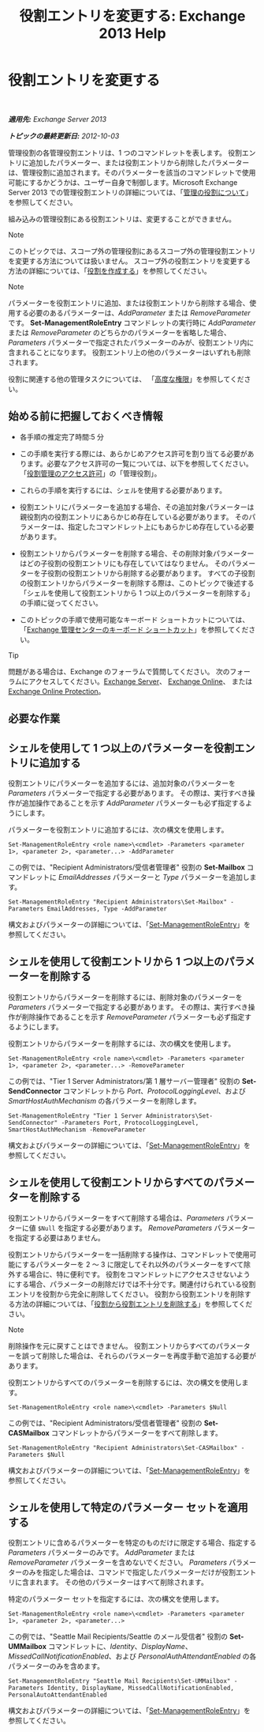 ﻿---
title: '役割エントリを変更する: Exchange 2013 Help'
TOCTitle: 役割エントリを変更する
ms:assetid: 5aa4f39c-16a4-4815-ac4f-2cdcfa2b3ee1
ms:mtpsurl: https://technet.microsoft.com/ja-jp/library/Dd298005(v=EXCHG.150)
ms:contentKeyID: 49896269
ms.date: 04/24/2018
mtps_version: v=EXCHG.150
ms.translationtype: HT
---

# 役割エントリを変更する

 

_**適用先:** Exchange Server 2013_

_**トピックの最終更新日:** 2012-10-03_

管理役割の各管理役割エントリは、1 つのコマンドレットを表します。 役割エントリに追加したパラメーター、または役割エントリから削除したパラメーターは、管理役割に追加されます。そのパラメーターを該当のコマンドレットで使用可能にするかどうかは、ユーザー自身で制御します。Microsoft Exchange Server 2013 での管理役割エントリの詳細については、「[管理の役割について](understanding-management-roles-exchange-2013-help.md)」を参照してください。

組み込みの管理役割にある役割エントリは、変更することができません。


> [!NOTE]
> このトピックでは、スコープ外の管理役割にあるスコープ外の管理役割エントリを変更する方法については扱いません。 スコープ外の役割エントリを変更する方法の詳細については、「<A href="create-a-role-exchange-2013-help.md">役割を作成する</A>」を参照してください。




> [!NOTE]
> パラメーターを役割エントリに追加、または役割エントリから削除する場合、使用する必要のあるパラメーターは、<EM>AddParameter</EM> または <EM>RemoveParameter</EM> です。 <STRONG>Set-ManagementRoleEntry</STRONG> コマンドレットの実行時に <EM>AddParameter</EM> または <EM>RemoveParameter</EM> のどちらかのパラメーターを省略した場合、<EM>Parameters</EM> パラメーターで指定されたパラメーターのみが、役割エントリ内に含まれることになります。 役割エントリ上の他のパラメーターはいずれも削除されます。



役割に関連する他の管理タスクについては、 「[高度な権限](advanced-permissions-exchange-2013-help.md)」を参照してください。

## 始める前に把握しておくべき情報

  - 各手順の推定完了時間:5 分

  - この手順を実行する際には、あらかじめアクセス許可を割り当てる必要があります。必要なアクセス許可の一覧については、以下を参照してください。「[役割管理のアクセス許可](role-management-permissions-exchange-2013-help.md)」の「管理役割」。

  - これらの手順を実行するには、シェルを使用する必要があります。

  - 役割エントリにパラメーターを追加する場合、その追加対象パラメーターは親役割内の役割エントリにあらかじめ存在している必要があります。 そのパラメーターは、指定したコマンドレット上にもあらかじめ存在している必要があります。

  - 役割エントリからパラメーターを削除する場合、その削除対象パラメーターはどの子役割の役割エントリにも存在していてはなりません。 そのパラメーターを子役割の役割エントリから削除する必要があります。 すべての子役割の役割エントリからパラメーターを削除する際は、このトピックで後述する「シェルを使用して役割エントリから 1 つ以上のパラメーターを削除する」の手順に従ってください。

  - このトピックの手順で使用可能なキーボード ショートカットについては、「[Exchange 管理センターのキーボード ショートカット](keyboard-shortcuts-in-the-exchange-admin-center-exchange-online-protection-help.md)」を参照してください。


> [!TIP]
> 問題がある場合は、Exchange のフォーラムで質問してください。 次のフォーラムにアクセスしてください。<A href="https://go.microsoft.com/fwlink/p/?linkid=60612">Exchange Server</A>、 <A href="https://go.microsoft.com/fwlink/p/?linkid=267542">Exchange Online</A>、 または <A href="https://go.microsoft.com/fwlink/p/?linkid=285351">Exchange Online Protection</A>。



## 必要な作業

## シェルを使用して 1 つ以上のパラメーターを役割エントリに追加する

役割エントリにパラメーターを追加するには、追加対象のパラメーターを *Parameters* パラメーターで指定する必要があります。 その際は、実行すべき操作が追加操作であることを示す *AddParameter* パラメーターも必ず指定するようにします。

パラメーターを役割エントリに追加するには、次の構文を使用します。

    Set-ManagementRoleEntry <role name>\<cmdlet> -Parameters <parameter 1>, <parameter 2>, <parameter...> -AddParameter

この例では、"Recipient Administrators/受信者管理者" 役割の **Set-Mailbox** コマンドレットに *EmailAddresses* パラメーターと *Type* パラメーターを追加します。

    Set-ManagementRoleEntry "Recipient Administrators\Set-Mailbox" -Parameters EmailAddresses, Type -AddParameter

構文およびパラメーターの詳細については、「[Set-ManagementRoleEntry](https://technet.microsoft.com/ja-jp/library/dd351162\(v=exchg.150\))」を参照してください。

## シェルを使用して役割エントリから 1 つ以上のパラメーターを削除する

役割エントリからパラメーターを削除するには、削除対象のパラメーターを *Parameters* パラメーターで指定する必要があります。 その際は、実行すべき操作が削除操作であることを示す *RemoveParameter* パラメーターも必ず指定するようにします。

役割エントリからパラメーターを削除するには、次の構文を使用します。

    Set-ManagementRoleEntry <role name>\<cmdlet> -Parameters <parameter 1>, <parameter 2>, <parameter...> -RemoveParameter

この例では、"Tier 1 Server Administrators/第 1 層サーバー管理者" 役割の **Set-SendConnector** コマンドレットから *Port*、*ProtocolLoggingLevel*、および *SmartHostAuthMechanism* の各パラメーターを削除します。

    Set-ManagementRoleEntry "Tier 1 Server Administrators\Set-SendConnector" -Parameters Port, ProtocolLoggingLevel, SmartHostAuthMechanism -RemoveParameter

構文およびパラメーターの詳細については、「[Set-ManagementRoleEntry](https://technet.microsoft.com/ja-jp/library/dd351162\(v=exchg.150\))」を参照してください。

## シェルを使用して役割エントリからすべてのパラメーターを削除する

役割エントリからパラメーターをすべて削除する場合は、*Parameters* パラメーターに値 `$Null` を指定する必要があります。 *RemoveParameters* パラメーターを指定する必要はありません。

役割エントリからパラメーターを一括削除する操作は、コマンドレットで使用可能にするパラメーターを 2 ～ 3 に限定してそれ以外のパラメーターをすべて除外する場合に、特に便利です。 役割をコマンドレットにアクセスさせないようにする場合、パラメーターの削除だけでは不十分です。関連付けられている役割エントリを役割から完全に削除してください。 役割から役割エントリを削除する方法の詳細については、「[役割から役割エントリを削除する](remove-a-role-entry-from-a-role-exchange-2013-help.md)」を参照してください。


> [!NOTE]
> 削除操作を元に戻すことはできません。 役割エントリからすべてのパラメーターを誤って削除した場合は、それらのパラメーターを再度手動で追加する必要があります。



役割エントリからすべてのパラメーターを削除するには、次の構文を使用します。

    Set-ManagementRoleEntry <role name>\<cmdlet> -Parameters $Null 

この例では、"Recipient Administrators/受信者管理者" 役割の **Set-CASMailbox** コマンドレットからパラメーターをすべて削除します。

    Set-ManagementRoleEntry "Recipient Administrators\Set-CASMailbox" -Parameters $Null 

構文およびパラメーターの詳細については、「[Set-ManagementRoleEntry](https://technet.microsoft.com/ja-jp/library/dd351162\(v=exchg.150\))」を参照してください。

## シェルを使用して特定のパラメーター セットを適用する

役割エントリに含めるパラメーターを特定のものだけに限定する場合、指定する *Parameters* パラメーターのみです。 *AddParameter* または *RemoveParameter* パラメーターを含めないでください。 *Parameters* パラメーターのみを指定した場合は、コマンドで指定したパラメーターだけが役割エントリに含まれます。 その他のパラメーターはすべて削除されます。

特定のパラメーター セットを指定するには、次の構文を使用します。

    Set-ManagementRoleEntry <role name>\<cmdlet> -Parameters <parameter 1>, <parameter 2>, <parameter...>

この例では、"Seattle Mail Recipients/Seattle のメール受信者" 役割の **Set-UMMailbox** コマンドレットに、*Identity*、*DisplayName*、*MissedCallNotificationEnabled*、および *PersonalAuthAttendantEnabled* の各パラメーターのみを含めます。

    Set-ManagementRoleEntry "Seattle Mail Recipients\Set-UMMailbox" -Parameters Identity, DisplayName, MissedCallNotificationEnabled, PersonalAutoAttendantEnabled

構文およびパラメーターの詳細については、「[Set-ManagementRoleEntry](https://technet.microsoft.com/ja-jp/library/dd351162\(v=exchg.150\))」を参照してください。

